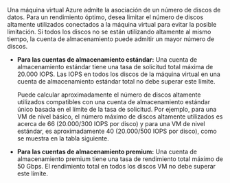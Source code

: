 Una máquina virtual Azure admite la asociación de un número de discos de datos. Para un rendimiento óptimo, desea limitar el número de discos altamente utilizados conectados a la máquina virtual para evitar la posible limitación. Si todos los discos no se están utilizando altamente al mismo tiempo, la cuenta de almacenamiento puede admitir un mayor número de discos.

- **Para las cuentas de almacenamiento estándar:** Una cuenta de almacenamiento estándar tiene una tasa de solicitud total máxima de 20.000 IOPS. Las IOPS en todos los discos de la máquina virtual en una cuenta de almacenamiento estándar total no debe superar este límite.

    Puede calcular aproximadamente el número de discos altamente utilizados compatibles con una cuenta de almacenamiento estándar único basada en el límite de la tasa de solicitud. Por ejemplo, para una VM de nivel básico, el número máximo de discos altamente utilizados es acerca de 66 (20.000/300 IOPS por disco) y para una VM de nivel estándar, es aproximadamente 40 (20.000/500 IOPS por disco), como se muestra en la tabla siguiente. 
 
- **Para las cuentas de almacenamiento premium:** Una cuenta de almacenamiento premium tiene una tasa de rendimiento total máximo de 50 Gbps. El rendimiento total en todos los discos VM no debe superar este límite.